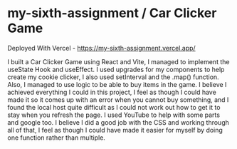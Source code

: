 # my-sixth-assignment / Car Clicker Game

Deployed With Vercel - https://my-sixth-assignment.vercel.app/

I built a Car Clicker Game using React and Vite, I managed to implement the useState Hook and useEffect. I used upgrades for my components to help create my cookie clicker, I also used setInterval and the .map() function. Also, I managed to use logic to be able to buy items in the game. I believe I achieved everything I could in this project, I feel as though I could have made it so it comes up with an error when you cannot buy something, and I found the local host quite difficult as I could not work out how to get it to stay when you refresh the page. I used YouTube to help with some parts and google too. I believe I did a good job with the CSS and working through all of that, I feel as though I could have made it easier for myself by doing one function rather than multiple.
